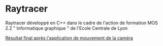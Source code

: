 # Raytracer
Raytracer développé en C++ dans le cadre de l'action de formation MOS 2.2 " Informatique graphique " de l'Ecole Centrale de Lyon

[Résultat final après l'application de mouvement de la caméra](https://i.ibb.co/0BXRfmG/Resultat-mouvement.gif)
